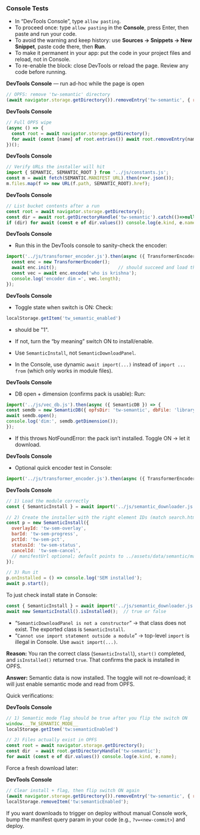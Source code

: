 ### Console Tests
* In “DevTools Console”, type `allow pasting`.
* To proceed once: type `allow pasting` in the **Console**, press Enter, then paste and run your code.
* To avoid the warning and keep history: use **Sources → Snippets → New Snippet**, paste code there, then **Run**.
* To make it permanent in your app: put the code in your project files and reload, not in Console.
* To re-enable the block: close DevTools or reload the page.
  Review any code before running.


**DevTools Console** — run ad-hoc while the page is open

```js
// OPFS: remove 'tw-semantic' directory
(await navigator.storage.getDirectory()).removeEntry('tw-semantic', { recursive: true })
```

**DevTools Console**

```js
// Full OPFS wipe
(async () => {
  const root = await navigator.storage.getDirectory();
  for await (const [name] of root.entries()) await root.removeEntry(name, { recursive: true });
})();
```

**DevTools Console**

```js
// Verify URLs the installer will hit
import { SEMANTIC, SEMANTIC_ROOT } from '../js/constants.js';
const m = await fetch(SEMANTIC.MANIFEST_URL).then(r=>r.json());
m.files.map(f => new URL(f.path, SEMANTIC_ROOT).href);
```

**DevTools Console**

```js
// List bucket contents after a run
const root = await navigator.storage.getDirectory();
const dir = await root.getDirectoryHandle('tw-semantic').catch(()=>null);
if (dir) for await (const e of dir.values()) console.log(e.kind, e.name);
```

**DevTools Console**

* Run this in the DevTools console to sanity-check the encoder:
```js
import('../js/transformer_encoder.js').then(async ({ TransformerEncoder }) => {
  const enc = new TransformerEncoder();
  await enc.init();                       // should succeed and load the wasm + model
  const vec = await enc.encode('who is krishna');
  console.log('encoder dim =', vec.length);
});
```

**DevTools Console**

* Toggle state when switch is ON:
Check: 
```js
localStorage.getItem('tw_semantic_enabled')
``` 
* should be "1".
* If not, turn the “by meaning” switch ON to install/enable.

* Use `SemanticInstall`, not `SemanticDownloadPanel`.
* In the Console, use dynamic `await import(...)` instead of `import ... from` (which only works in module files).

**DevTools Console**

* DB open + dimension (confirms pack is usable): Run:
```js
import('../js/vec_db.js').then(async ({ SemanticDB }) => {
const semdb = new SemanticDB({ opfsDir: 'tw-semantic', dbFile: 'library.semantic.v01.sqlite' });
await semdb.open();
console.log('dim:', semdb.getDimension());
});
```
* If this throws NotFoundError: the pack isn’t installed. Toggle ON → let it download.

**DevTools Console**

* Optional quick encoder test in Console:
```js
import('../js/transformer_encoder.js').then(async ({ TransformerEncoder }) => { const enc = new TransformerEncoder(); await enc.init(); const v = await enc.encode('who is krishna'); console.log('dim', v.length, v.slice(0,5)); });
```

**DevTools Console**

```js
// 1) Load the module correctly
const { SemanticInstall } = await import('../js/semantic_downloader.js');

// 2) Create the installer with the right element IDs (match search.html)
const p = new SemanticInstall({
  overlayId: 'tw-sem-overlay',
  barId: 'tw-sem-progress',
  pctId: 'tw-sem-pct',
  statusId: 'tw-sem-status',
  cancelId: 'tw-sem-cancel',
  // manifestUrl optional; default points to ../assets/data/semantic/manifest.json?v=...
});

// 3) Run it
p.onInstalled = () => console.log('SEM installed');
await p.start();
```

To just check install state in Console:

```js
const { SemanticInstall } = await import('../js/semantic_downloader.js');
await new SemanticInstall().isInstalled();  // true or false
```


* “`SemanticDownloadPanel is not a constructor`” → that class does not exist. The exported class is `SemanticInstall`.
* “`Cannot use import statement outside a module`” → top-level `import` is illegal in Console. Use `await import(...)`.


**Reason:** You ran the correct class (`SemanticInstall`), `start()` completed, and `isInstalled()` returned `true`. That confirms the pack is installed in OPFS.

**Answer:**
Semantic data is now installed. The toggle will not re-download; it will just enable semantic mode and read from OPFS.

Quick verifications:

**DevTools Console**

```js
// 1) Semantic mode flag should be true after you flip the switch ON
window.__TW_SEMANTIC_MODE__
localStorage.getItem('tw:semanticEnabled')

// 2) Files actually exist in OPFS
const root = await navigator.storage.getDirectory();
const dir  = await root.getDirectoryHandle('tw-semantic');
for await (const e of dir.values()) console.log(e.kind, e.name);
```

Force a fresh download later:

**DevTools Console**

```js
// Clear install + flag, then flip switch ON again
(await navigator.storage.getDirectory()).removeEntry('tw-semantic', { recursive: true });
localStorage.removeItem('tw:semanticEnabled');
```

If you want downloads to trigger on deploy without manual Console work, bump the manifest query param in your code (e.g., `?v=<new-commit>`) and deploy.
